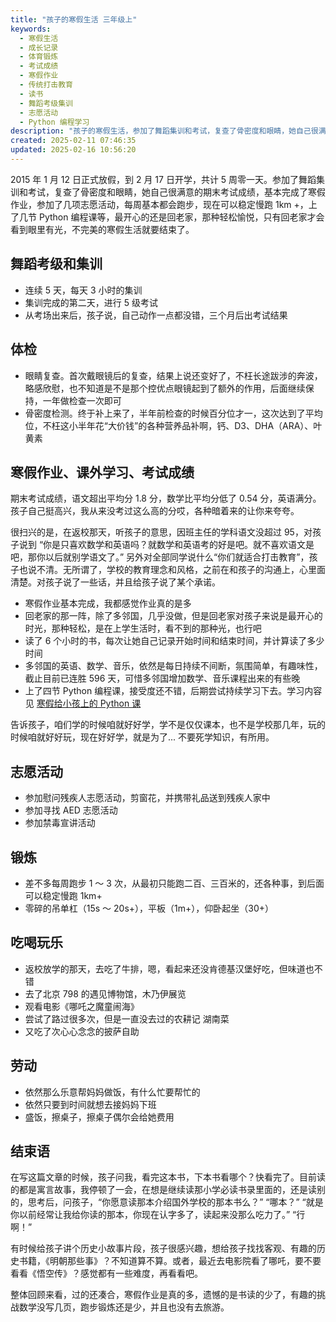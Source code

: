 ```yaml
---
title: "孩子的寒假生活 三年级上"
keywords:
  - 寒假生活
  - 成长记录
  - 体育锻炼
  - 考试成绩
  - 寒假作业
  - 传统打击教育
  - 读书
  - 舞蹈考级集训
  - 志愿活动
  - Python 编程学习
description: "孩子的寒假生活，参加了舞蹈集训和考试，复查了骨密度和眼睛，她自己很满意的期末考试成绩，基本完成了寒假作业，参加了几项志愿活动，每周基本都会跑步，现在可以稳定慢跑 1km +，上了几节 Python 编程等，最开心的还是回老家，那种轻松愉悦，只有回老家才会看到眼里有光，不完美的寒假生活就要结束了。"
created: 2025-02-11 07:46:35
updated: 2025-02-16 10:56:20
---
```


2015 年 1 月 12 日正式放假，到 2 月 17 日开学，共计 5 周零一天。参加了舞蹈集训和考试，复查了骨密度和眼睛，她自己很满意的期末考试成绩，基本完成了寒假作业，参加了几项志愿活动，每周基本都会跑步，现在可以稳定慢跑 1km +，上了几节 Python 编程课等，最开心的还是回老家，那种轻松愉悦，只有回老家才会看到眼里有光，不完美的寒假生活就要结束了。

## 舞蹈考级和集训

- 连续 5 天，每天 3 小时的集训
- 集训完成的第二天，进行 5 级考试
- 从考场出来后，孩子说，自己动作一点都没错，三个月后出考试结果

## 体检

- 眼睛复查。首次戴眼镜后的复查，结果上说还变好了，不枉长途跋涉的奔波，略感欣慰，也不知道是不是那个控优点眼镜起到了额外的作用，后面继续保持，一年做检查一次即可
- 骨密度检测。终于补上来了，半年前检查的时候百分位才一，这次达到了平均位，不枉这小半年花“大价钱”的各种营养品补啊，钙、D3、DHA（ARA）、叶黄素

## 寒假作业、课外学习、考试成绩

期末考试成绩，语文超出平均分 1.8 分，数学比平均分低了 0.54 分，英语满分。孩子自己挺高兴，我从来没考过这么高的分哎，各种暗着来的让你来夸夸。

很扫兴的是，在返校那天，听孩子的意思，因班主任的学科语文没超过 95，对孩子说到 “你是只喜欢数学和英语吗？就数学和英语考的好是吧。就不喜欢语文是吧，那你以后就别学语文了。” 另外对全部同学说什么“你们就适合打击教育”，孩子也说不清。无所谓了，学校的教育理念和风格，之前在和孩子的沟通上，心里面清楚。对孩子说了一些话，并且给孩子说了某个承诺。

- 寒假作业基本完成，我都感觉作业真的是多
- 回老家的那一阵，除了多邻国，几乎没做，但是回老家对孩子来说是最开心的时光，那种轻松，是在上学生活时，看不到的那种光，也行吧
- 读了 6 个小时的书，每次让她自己记录开始时间和结束时间，并计算读了多少时间
- 多邻国的英语、数学、音乐，依然是每日持续不间断，氛围简单，有趣味性，截止目前已连胜 596 天，可惜多邻国增加数学、音乐课程出来的有些晚
- 上了四节 Python 编程课，接受度还不错，后期尝试持续学习下去。学习内容见 [寒假给小孩上的 Python 课](https://chrisding.xyz/posts/a-python-programming-course-for-kids-during-the-holidays)

告诉孩子，咱们学的时候咱就好好学，学不是仅仅课本，也不是学校那几年，玩的时候咱就好好玩，现在好好学，就是为了... 不要死学知识，有所用。

## 志愿活动

- 参加慰问残疾人志愿活动，剪窗花，并携带礼品送到残疾人家中
- 参加寻找 AED 志愿活动
- 参加禁毒宣讲活动

## 锻炼

- 差不多每周跑步 1 ～ 3 次，从最初只能跑二百、三百米的，还各种事，到后面可以稳定慢跑 1km+
- 零碎的吊单杠（15s ～ 20s+），平板（1m+），仰卧起坐（30+）

## 吃喝玩乐

- 返校放学的那天，去吃了牛排，嗯，看起来还没肯德基汉堡好吃，但味道也不错
- 去了北京 798 的遇见博物馆，木乃伊展览
- 观看电影《哪吒之魔童闹海》
- 尝试了路过很多次，但是一直没去过的农耕记 湖南菜
- 又吃了次心心念念的披萨自助

## 劳动

- 依然那么乐意帮妈妈做饭，有什么忙要帮忙的
- 依然只要到时间就想去接妈妈下班
- 盛饭，擦桌子，擦桌子偶尔会给她费用

## 结束语

在写这篇文章的时候，孩子问我，看完这本书，下本书看哪个？快看完了。目前读的都是寓言故事，我停顿了一会，在想是继续读那小学必读书录里面的，还是读别的，思考后，问孩子，“你愿意读那本介绍国外学校的那本书么？” “哪本？” “就是你以前经常让我给你读的那本，你现在认字多了，读起来没那么吃力了。” “行啊！”

有时候给孩子讲个历史小故事片段，孩子很感兴趣，想给孩子找找客观、有趣的历史书籍，《明朝那些事》？不知道算不算。或者，最近去电影院看了哪吒，要不要看看《悟空传》？感觉都有一些难度，再看看吧。

整体回顾来看，过的还凑合，寒假作业是真的多，遗憾的是书读的少了，有趣的挑战数学没写几页，跑步锻炼还是少，并且也没有去旅游。
